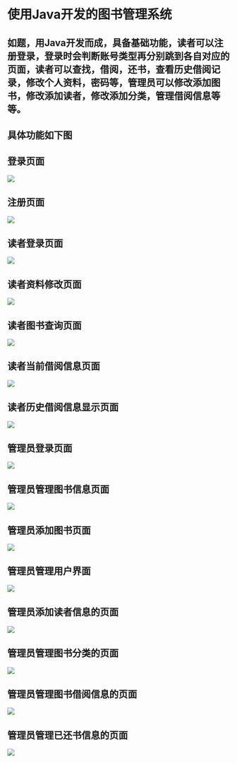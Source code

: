 # 使用Java开发的图书管理系统

## 如题，用Java开发而成，具备基础功能，读者可以注册登录，登录时会判断账号类型再分别跳到各自对应的页面，读者可以查找，借阅，还书，查看历史借阅记录，修改个人资料，密码等，管理员可以修改添加图书，修改添加读者，修改添加分类，管理借阅信息等等。

## 具体功能如下图

## 登录页面

![](/WebContent/static/img/java46.jpg)

## 注册页面

![](/WebContent/static/img/java47.jpg)

## 读者登录页面

![](/WebContent/static/img/java48.jpg)

## 读者资料修改页面

![](/WebContent/static/img/java49.jpg)

## 读者图书查询页面

![](/WebContent/static/img/java50.jpg)

## 读者当前借阅信息页面

![](/WebContent/static/img/java51.jpg)

## 读者历史借阅信息显示页面

![](/WebContent/static/img/java52.jpg)



## 管理员登录页面

![](/WebContent/static/img/java53.jpg)

## 管理员管理图书信息页面

![](/WebContent/static/img/java54.jpg)

## 管理员添加图书页面

![](/WebContent/static/img/java55.jpg)

## 管理员管理用户界面

![](/WebContent/static/img/java56.jpg)

## 管理员添加读者信息的页面

![](/WebContent/static/img/java57.jpg)

## 管理员管理图书分类的页面

![](/WebContent/static/img/java58.jpg)

## 管理员管理图书借阅信息的页面

![](/WebContent/static/img/java59.jpg)

## 管理员管理已还书信息的页面

![](/WebContent/static/img/java60.jpg)